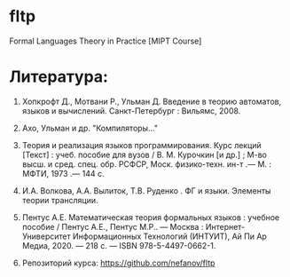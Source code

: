 # fltp
Formal Languages Theory in Practice [MIPT Course]

# Литература:

1) Хопкрофт Д., Мотвани Р., Ульман Д. Введение в теорию автоматов, языков и вычислений. Санкт-Петербург : Вильямс, 2008.

2) Ахо, Ульман и др. "Компиляторы..."

3) Теория и реализация языков программирования. Курс лекций [Текст] : учеб. пособие для вузов / В. М. Курочкин [и др.] ; М-во высш. и сред. спец. обр. РСФСР, Моск. физико-техн. ин-т .— М. : МФТИ, 1973 .— 144 с.

4) И.А. Волкова, А.А. Вылиток, Т.В. Руденко . ФГ и языки. Элементы теории трансляции.

5) Пентус А.Е. Математическая теория формальных языков : учебное пособие / Пентус А.Е., Пентус М.Р.. — Москва : Интернет-Университет Информационных Технологий (ИНТУИТ), Ай Пи Ар Медиа, 2020. — 218 c. — ISBN 978-5-4497-0662-1.

6) Репозиторий курса: https://github.com/nefanov/fltp
